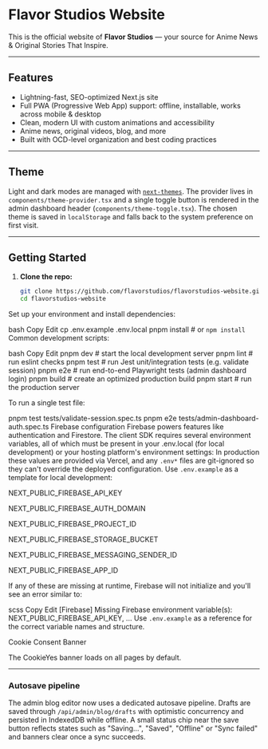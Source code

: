 # Flavor Studios Website

This is the official website of **Flavor Studios** — your source for Anime News & Original Stories That Inspire.

---

## Features

- Lightning-fast, SEO-optimized Next.js site
- Full PWA (Progressive Web App) support: offline, installable, works across mobile & desktop
- Clean, modern UI with custom animations and accessibility
- Anime news, original videos, blog, and more
- Built with OCD-level organization and best coding practices

---
## Theme

Light and dark modes are managed with [`next-themes`](https://github.com/pacocoursey/next-themes).
The provider lives in `components/theme-provider.tsx` and a single toggle button
is rendered in the admin dashboard header (`components/theme-toggle.tsx`).
The chosen theme is saved in `localStorage` and falls back to the system
preference on first visit.

---

## Getting Started

1. **Clone the repo:**
   ```bash
   git clone https://github.com/flavorstudios/flavorstudios-website.git
   cd flavorstudios-website
Set up your environment and install dependencies:

bash
Copy
Edit
cp .env.example .env.local
pnpm install  # or `npm install`
Common development scripts:

bash
Copy
Edit
pnpm dev    # start the local development server
pnpm lint   # run eslint checks
pnpm test   # run Jest unit/integration tests (e.g. validate session)
pnpm e2e    # run end-to-end Playwright tests (admin dashboard login)
pnpm build  # create an optimized production build
pnpm start  # run the production server

To run a single test file:

pnpm test tests/validate-session.spec.ts
pnpm e2e tests/admin-dashboard-auth.spec.ts
Firebase configuration
Firebase powers features like authentication and Firestore. The client SDK
requires several environment variables, all of which must be present in your
.env.local (for local development) or your hosting platform's environment
settings:
In production these values are provided via Vercel, and any `.env*`
files are git-ignored so they can't override the deployed configuration. Use
`.env.example` as a template for local development:

NEXT_PUBLIC_FIREBASE_API_KEY

NEXT_PUBLIC_FIREBASE_AUTH_DOMAIN

NEXT_PUBLIC_FIREBASE_PROJECT_ID

NEXT_PUBLIC_FIREBASE_STORAGE_BUCKET

NEXT_PUBLIC_FIREBASE_MESSAGING_SENDER_ID

NEXT_PUBLIC_FIREBASE_APP_ID

If any of these are missing at runtime, Firebase will not initialize and you'll
see an error similar to:

scss
Copy
Edit
[Firebase] Missing Firebase environment variable(s): NEXT_PUBLIC_FIREBASE_API_KEY, ...
Use `.env.example` as a reference for the correct variable names and structure.

Cookie Consent Banner

The CookieYes banner loads on all pages by default.

---

### Autosave pipeline

The admin blog editor now uses a dedicated autosave pipeline. Drafts are saved through `/api/admin/blog/drafts` with optimistic concurrency and persisted in IndexedDB while offline. A small status chip near the save button reflects states such as "Saving…", "Saved", "Offline" or "Sync failed" and banners clear once a sync succeeds.
